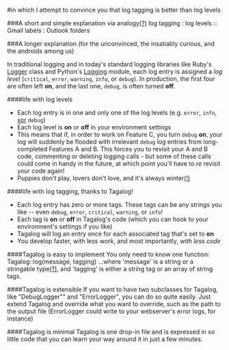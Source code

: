 #in which I attempt to convince you that log tagging is better than log levels


###A short and simple explanation via analogy[(?)](http://goo.gl/Wz6sm)
    log tagging : log levels :: Gmail labels : Outlook folders



###A longer explanation (for the unconvinced, the insatiably curious, and the androids among us)

In traditional logging and in today's standard logging libraries like Ruby's [Logger](http://ruby-doc.org/core/classes/Logger.html) class and Python's [Logging](http://docs.python.org/library/logging.html) module, each log entry is assigned a *log level*  (`critical`, `error`, `warning`, `info`, or `debug`).  In production, the first four are often left **on**, and the last one, `debug`, is often turned **off**.

####life with log levels
- Each log entry is in one and only one of the log levels (e.g. `error`, `info`, [xor](http://en.wikipedia.org/wiki/Exclusive_or) `debug`)
- Each log level is **on** or **off** in your environment settings
- This means that if, in order to work on Feature C, you turn `debug` **on**, your log will suddenly be flooded with irrelevant `debug` log entries from long-completed Features A and B. This forces you to revisit your A and B code, commenting or deleting logging calls - but some of these calls could come in handy in the future, at which point you'll have to *re* revisit your code again!
- Puppies don't play, lovers don't love, and it's always winter[(!)](https://gist.github.com/abaec9e62cff3b8a5c1b)

####life with log tagging, thanks to Tagalog!
- Each log entry has zero or more tags.  These tags can be any strings you like -- even `debug`, `error`, `critical`, `warning`, or `info`!
- Each tag is **on** or **off** in Tagalog's code (which you can hook to your environment's settings if you like)
- Tagalog will log an entry once for each associated tag that's set to **on**
- You develop faster, with less work, and most importantly, *with less code*


####Tagalog is easy to implement
You only need to know one function:
    Tagalog::log(message, tagging)
...where 'message' is a string or a stringable type[(?)](https://gist.github.com/e612159e53782a28b30b), and 'tagging' is either a string tag or an array of string tags.

####Tagalog is extensible
If you want to have two subclasses for Tagalog, like "DebugLogger"" and "ErrorLogger", you can do so quite easily.  Just extend Tagalog and override what you want to override, such as the path to the output file (ErrorLogger could write to your webserver's error logs, for instance)

####Tagalog is minimal
Tagalog is one drop-in file and is expressed in so little code that you can learn your way around it in just a few minutes.